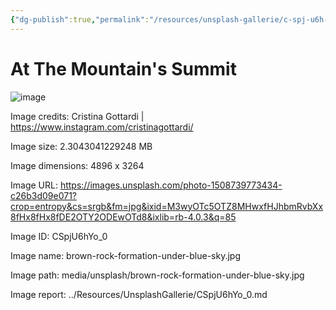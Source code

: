 ```yaml
---
{"dg-publish":true,"permalink":"/resources/unsplash-gallerie/c-spj-u6h-yo-0/","title":"brown-rock-formation-under-blue-sky.jpg","noteIcon":"","created":"2023-10-07T15:18:29.392+03:00"}
---
```


# At The Mountain's Summit

![image](brown-rock-formation-under-blue-sky.jpg)

Image credits: Cristina Gottardi | https://www.instagram.com/cristinagottardi/

Image size: 2.3043041229248 MB

Image dimensions: 4896 x 3264

Image URL: https://images.unsplash.com/photo-1508739773434-c26b3d09e071?crop=entropy&cs=srgb&fm=jpg&ixid=M3wyOTc5OTZ8MHwxfHJhbmRvbXx8fHx8fHx8fDE2OTY2ODEwOTd8&ixlib=rb-4.0.3&q=85

Image ID: CSpjU6hYo_0

Image name: brown-rock-formation-under-blue-sky.jpg

Image path: media/unsplash/brown-rock-formation-under-blue-sky.jpg

Image report: ../Resources/UnsplashGallerie/CSpjU6hYo_0.md

